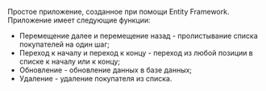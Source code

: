 Простое приложение, созданное при помощи Entity Framework.
Приложение имеет следующие функции:
  * Перемещение далее и перемещение назад - пролистывание списка покупателей на один шаг;
  * Переход к началу и переход к концу - переход из любой позиции в списке к началу или к концу;
  * Обновление - обновление данных в базе данных;
  * Удаление - удаление покупателя из списка.
  
